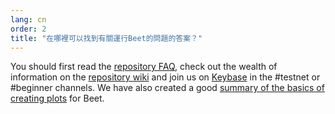 ```yaml
---
lang: cn
order: 2
title: "在哪裡可以找到有關運行Beet的問題的答案？"
---
```


You should first read the [repository FAQ](https://github.com/Beet-Network/beet-blockchain/wiki/FAQ), check out the wealth of information on the [repository wiki](https://github.com/Beet-Network/beet-blockchain/wiki/) and  join us on [Keybase](https://keybase.io/team/beet_network.public) in the #testnet or #beginner channels. We have also created a good [summary of the basics of creating plots](https://www.beet.net/2021/02/22/plotting-basics.html) for Beet.
